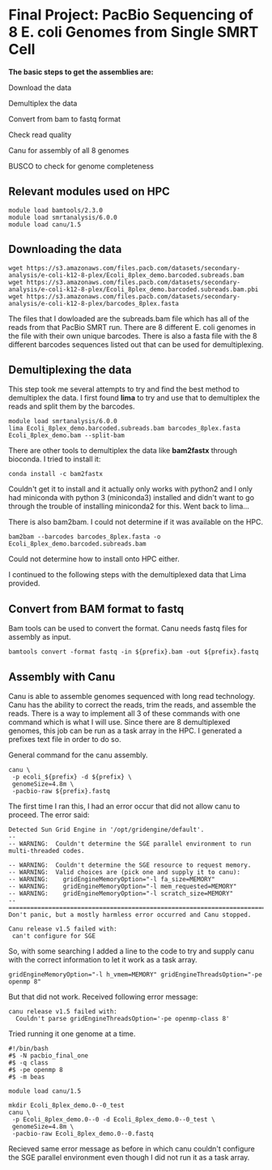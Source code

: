 # Final Project: PacBio Sequencing of 8 E. coli Genomes from Single SMRT Cell

**The basic steps to get the assemblies are:**

Download the data

Demultiplex the data

Convert from bam to fastq format

Check read quality

Canu for assembly of all 8 genomes

BUSCO to check for genome completeness

## Relevant modules used on HPC

```
module load bamtools/2.3.0
module load smrtanalysis/6.0.0
module load canu/1.5
```

## Downloading the data

```
wget https://s3.amazonaws.com/files.pacb.com/datasets/secondary-analysis/e-coli-k12-8-plex/Ecoli_8plex_demo.barcoded.subreads.bam
wget https://s3.amazonaws.com/files.pacb.com/datasets/secondary-analysis/e-coli-k12-8-plex/Ecoli_8plex_demo.barcoded.subreads.bam.pbi
wget https://s3.amazonaws.com/files.pacb.com/datasets/secondary-analysis/e-coli-k12-8-plex/barcodes_8plex.fasta
```

The files that I dowloaded are the subreads.bam file which has all of the reads from that PacBio SMRT run. There are 8 different E. coli genomes in the file with their own unique barcodes. There is also a fasta file with the 8 different barcodes sequences listed out that can be used for demultiplexing. 

## Demultiplexing the data

This step took me several attempts to try and find the best method to demultiplex the data. I first found **lima** to try and use that to demultiplex the reads and split them by the barcodes. 

```
module load smrtanalysis/6.0.0
lima Ecoli_8plex_demo.barcoded.subreads.bam barcodes_8plex.fasta Ecoli_8plex_demo.bam --split-bam
```

There are other tools to demultiplex the data like **bam2fastx** through bioconda. I tried to install it: 

```
conda install -c bam2fastx
```

Couldn't get it to install and it actually only works with python2 and I only had miniconda with python 3 (miniconda3) installed and didn't want to go through the trouble of installing miniconda2 for this. Went back to lima... 

There is also bam2bam. I could not determine if it was available on the HPC. 

```
bam2bam --barcodes barcodes_8plex.fasta -o Ecoli_8plex_demo.barcoded.subreads.bam
```
Could not determine how to install onto HPC either. 

I continued to the following steps with the demultiplexed data that Lima provided. 

## Convert from BAM format to fastq

Bam tools can be used to convert the format. Canu needs fastq files for assembly as input. 

```
bamtools convert -format fastq -in ${prefix}.bam -out ${prefix}.fastq
```

## Assembly with Canu

Canu is able to assemble genomes sequenced with long read technology. Canu has the ability to correct the reads, trim the reads, and assemble the reads. There is a way to implement all 3 of these commands with one command which is what I will use. Since there are 8 demultiplexed genomes, this job can be run as a task array in the HPC. I generated a prefixes text file in order to do so. 

General command for the canu assembly.

```
canu \
 -p ecoli_${prefix} -d ${prefix} \
 genomeSize=4.8m \
 -pacbio-raw ${prefix}.fastq
 ```
 
 The first time I ran this, I had an error occur that did not allow canu to proceed. The error said: 
 
 ```
 Detected Sun Grid Engine in '/opt/gridengine/default'.
--
-- WARNING:  Couldn't determine the SGE parallel environment to run multi-threaded codes.

-- WARNING:  Couldn't determine the SGE resource to request memory.
-- WARNING:  Valid choices are (pick one and supply it to canu):
-- WARNING:    gridEngineMemoryOption="-l fa_size=MEMORY"
-- WARNING:    gridEngineMemoryOption="-l mem_requested=MEMORY"
-- WARNING:    gridEngineMemoryOption="-l scratch_size=MEMORY"
--
================================================================================
Don't panic, but a mostly harmless error occurred and Canu stopped.

Canu release v1.5 failed with:
  can't configure for SGE
  ```
 
 
So, with some searching I added a line to the code to try and supply canu with the correct information to let it work as a task array.
 
```
gridEngineMemoryOption="-l h_vmem=MEMORY" gridEngineThreadsOption="-pe openmp 8"
```

But that did not work. Received following error message:
 
```
canu release v1.5 failed with:
  Couldn't parse gridEngineThreadsOption='-pe openmp-class 8'
```

Tried running it one genome at a time.

```
#!/bin/bash
#$ -N pacbio_final_one
#$ -q class
#$ -pe openmp 8
#$ -m beas

module load canu/1.5

mkdir Ecoli_8plex_demo.0--0_test
canu \
 -p Ecoli_8plex_demo.0--0 -d Ecoli_8plex_demo.0--0_test \
 genomeSize=4.8m \
 -pacbio-raw Ecoli_8plex_demo.0--0.fastq
```

Recieved same error message as before in which canu couldn't configure the SGE parallel environment even though I did not run it as a task array.
